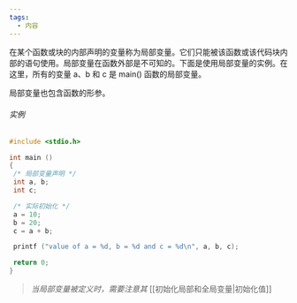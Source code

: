```yaml
---
tags:
  - 内容
---
```

在某个函数或块的内部声明的变量称为局部变量。它们只能被该函数或该代码块内部的语句使用。局部变量在函数外部是不可知的。下面是使用局部变量的实例。在这里，所有的变量 a、b 和 c 是 main() 函数的局部变量。

局部变量也包含函数的形参。

###### 实例

```c
#include <stdio.h>

int main ()
{
 /* 局部变量声明 */
 int a, b;
 int c;

 /* 实际初始化 */
 a = 10;
 b = 20;
 c = a + b;

 printf ("value of a = %d, b = %d and c = %d\n", a, b, c);

 return 0;
}
```

> *当局部变量被定义时，需要注意其* [[初始化局部和全局变量|初始化值]]